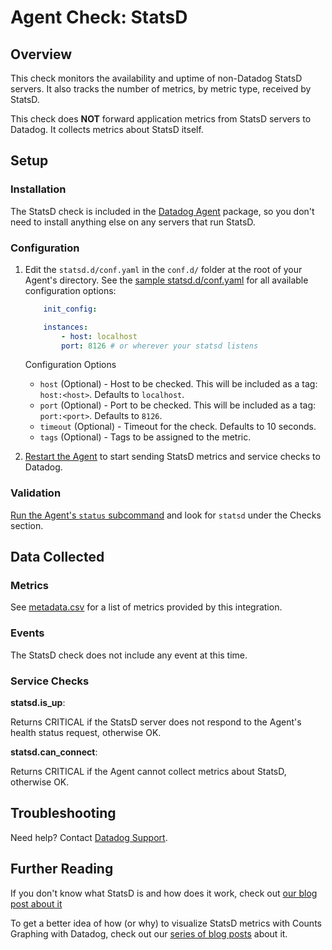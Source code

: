 # Agent Check: StatsD

## Overview

This check monitors the availability and uptime of non-Datadog StatsD servers. It also tracks the number of metrics, by metric type, received by StatsD.

This check does **NOT** forward application metrics from StatsD servers to Datadog. It collects metrics about StatsD itself.

## Setup
### Installation

The StatsD check is included in the [Datadog Agent][1] package, so you don't need to install anything else on any servers that run StatsD.

### Configuration

1. Edit the `statsd.d/conf.yaml` in the `conf.d/` folder at the root of your Agent's directory. See the [sample statsd.d/conf.yaml][2] for all available configuration options:

    ```yaml
        init_config:

        instances:
            - host: localhost
            port: 8126 # or wherever your statsd listens
    ```

    Configuration Options

    - `host` (Optional) - Host to be checked. This will be included as a tag: `host:<host>`. Defaults to `localhost`.
    - `port` (Optional) - Port to be checked. This will be included as a tag: `port:<port>`. Defaults to `8126`.
    - `timeout` (Optional) - Timeout for the check. Defaults to 10 seconds.
    - `tags` (Optional) - Tags to be assigned to the metric.

2. [Restart the Agent][3] to start sending StatsD metrics and service checks to Datadog.

### Validation

[Run the Agent's `status` subcommand][4] and look for `statsd` under the Checks section.

## Data Collected
### Metrics
See [metadata.csv][5] for a list of metrics provided by this integration.

### Events
The StatsD check does not include any event at this time.

### Service Checks

**statsd.is_up**:

Returns CRITICAL if the StatsD server does not respond to the Agent's health status request, otherwise OK.

**statsd.can_connect**:

Returns CRITICAL if the Agent cannot collect metrics about StatsD, otherwise OK.

## Troubleshooting
Need help? Contact [Datadog Support][6].

## Further Reading
If you don't know what StatsD is and how does it work, check out [our blog post about it][7]

To get a better idea of how (or why) to visualize StatsD metrics with Counts Graphing with Datadog, check out our [series of blog posts][8] about it.


[1]: https://app.datadoghq.com/account/settings#agent
[2]: https://github.com/DataDog/integrations-core/blob/master/statsd/conf.yaml.example
[3]: https://docs.datadoghq.com/agent/faq/agent-commands/#start-stop-restart-the-agent
[4]: https://docs.datadoghq.com/agent/faq/agent-commands/#agent-status-and-information
[5]: https://github.com/DataDog/integrations-core/blob/master/statsd/metadata.csv
[6]: http://docs.datadoghq.com/help/
[7]: https://www.datadoghq.com/blog/statsd/
[8]: https://www.datadoghq.com/blog/visualize-statsd-metrics-counts-graphing/
